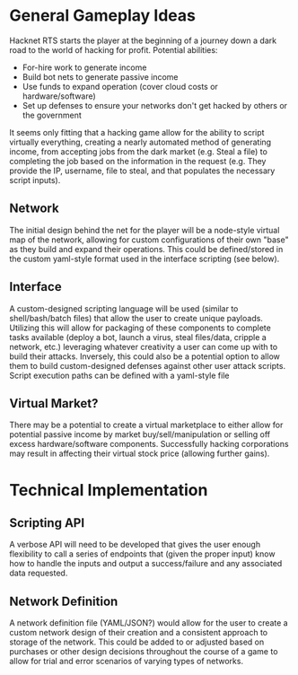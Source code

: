 # General Gameplay Ideas

Hacknet RTS starts the player at the beginning of a journey down a dark road to the world of hacking for profit. Potential abilities:
- For-hire work to generate income
- Build bot nets to generate passive income
- Use funds to expand operation (cover cloud costs or hardware/software)
- Set up defenses to ensure your networks don't get hacked by others or the government

It seems only fitting that a hacking game allow for the ability to script virtually everything, creating a nearly automated method of generating income, from accepting jobs from the dark market (e.g. Steal a file) to completing the job based on the information in the request (e.g. They provide the IP, username, file to steal, and that populates the necessary script inputs).

## Network

The initial design behind the net for the player will be a node-style virtual map of the network, allowing for custom configurations of their own "base" as they build and expand their operations. This could be defined/stored in the custom yaml-style format used in the interface scripting (see below).

## Interface

A custom-designed scripting language will be used (similar to shell/bash/batch files) that allow the user to create unique payloads. Utilizing this will allow for packaging of these components to complete tasks available (deploy a bot, launch a virus, steal files/data, cripple a network, etc.) leveraging whatever creativity a user can come up with to build their attacks. Inversely, this could also be a potential option to allow them to build custom-designed defenses against other user attack scripts. Script execution paths can be defined with a yaml-style file

## Virtual Market?

There may be a potential to create a virtual marketplace to either allow for potential passive income by market buy/sell/manipulation or selling off excess hardware/software components. Successfully hacking corporations may result in affecting their virtual stock price (allowing further gains).


# Technical Implementation

## Scripting API

A verbose API will need to be developed that gives the user enough flexibility to call a series of endpoints that (given the proper input) know how to handle the inputs and output a success/failure and any associated data requested.

## Network Definition

A network definition file (YAML/JSON?) would allow for the user to create a custom network design of their creation and a consistent approach to storage of the network. This could be added to or adjusted based on purchases or other design decisions throughout the course of a game to allow for trial and error scenarios of varying types of networks.
